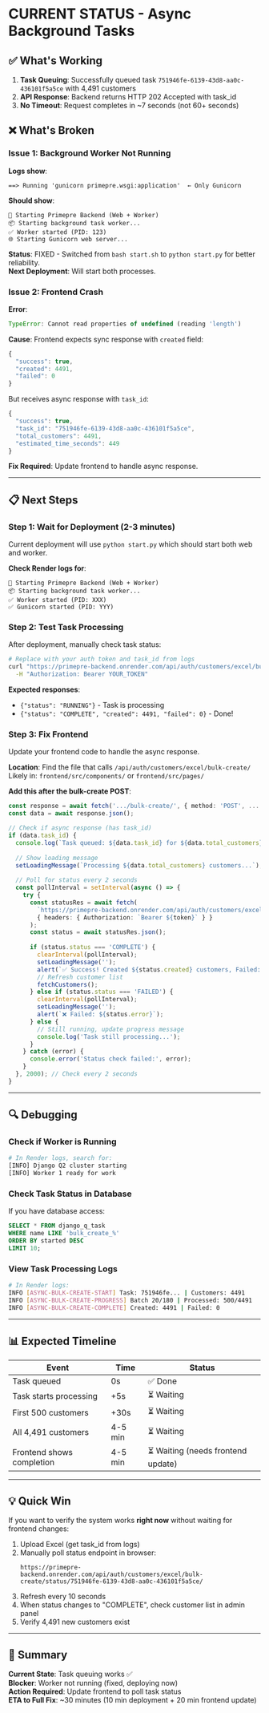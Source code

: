 # CURRENT STATUS - Async Background Tasks

## ✅ What's Working

1. **Task Queuing**: Successfully queued task `751946fe-6139-43d8-aa0c-436101f5a5ce` with 4,491 customers
2. **API Response**: Backend returns HTTP 202 Accepted with task_id
3. **No Timeout**: Request completes in ~7 seconds (not 60+ seconds)

## ❌ What's Broken

### Issue 1: Background Worker Not Running
**Logs show**:
```
==> Running 'gunicorn primepre.wsgi:application'  ← Only Gunicorn
```

**Should show**:
```
🚀 Starting Primepre Backend (Web + Worker)
📦 Starting background task worker...
✅ Worker started (PID: 123)
🌐 Starting Gunicorn web server...
```

**Status**: FIXED - Switched from `bash start.sh` to `python start.py` for better reliability.  
**Next Deployment**: Will start both processes.

### Issue 2: Frontend Crash
**Error**:
```javascript
TypeError: Cannot read properties of undefined (reading 'length')
```

**Cause**: Frontend expects sync response with `created` field:
```javascript
{
  "success": true,
  "created": 4491,
  "failed": 0
}
```

But receives async response with `task_id`:
```javascript
{
  "success": true,
  "task_id": "751946fe-6139-43d8-aa0c-436101f5a5ce",
  "total_customers": 4491,
  "estimated_time_seconds": 449
}
```

**Fix Required**: Update frontend to handle async response.

---

## 📋 Next Steps

### Step 1: Wait for Deployment (2-3 minutes)
Current deployment will use `python start.py` which should start both web and worker.

**Check Render logs for**:
```
🚀 Starting Primepre Backend (Web + Worker)
📦 Starting background task worker...
✅ Worker started (PID: XXX)
✅ Gunicorn started (PID: YYY)
```

### Step 2: Test Task Processing
After deployment, manually check task status:

```bash
# Replace with your auth token and task_id from logs
curl "https://primepre-backend.onrender.com/api/auth/customers/excel/bulk-create/status/751946fe-6139-43d8-aa0c-436101f5a5ce/" \
  -H "Authorization: Bearer YOUR_TOKEN"
```

**Expected responses**:
- `{"status": "RUNNING"}` - Task is processing
- `{"status": "COMPLETE", "created": 4491, "failed": 0}` - Done!

### Step 3: Fix Frontend
Update your frontend code to handle the async response.

**Location**: Find the file that calls `/api/auth/customers/excel/bulk-create/`  
Likely in: `frontend/src/components/` or `frontend/src/pages/`

**Add this after the bulk-create POST**:
```typescript
const response = await fetch('.../bulk-create/', { method: 'POST', ... });
const data = await response.json();

// Check if async response (has task_id)
if (data.task_id) {
  console.log(`Task queued: ${data.task_id} for ${data.total_customers} customers`);
  
  // Show loading message
  setLoadingMessage(`Processing ${data.total_customers} customers...`);
  
  // Poll for status every 2 seconds
  const pollInterval = setInterval(async () => {
    try {
      const statusRes = await fetch(
        `https://primepre-backend.onrender.com/api/auth/customers/excel/bulk-create/status/${data.task_id}/`,
        { headers: { Authorization: `Bearer ${token}` } }
      );
      const status = await statusRes.json();
      
      if (status.status === 'COMPLETE') {
        clearInterval(pollInterval);
        setLoadingMessage('');
        alert(`✅ Success! Created ${status.created} customers, Failed: ${status.failed}`);
        // Refresh customer list
        fetchCustomers();
      } else if (status.status === 'FAILED') {
        clearInterval(pollInterval);
        setLoadingMessage('');
        alert(`❌ Failed: ${status.error}`);
      } else {
        // Still running, update progress message
        console.log('Task still processing...');
      }
    } catch (error) {
      console.error('Status check failed:', error);
    }
  }, 2000); // Check every 2 seconds
}
```

---

## 🔍 Debugging

### Check if Worker is Running
```bash
# In Render logs, search for:
[INFO] Django Q2 cluster starting
[INFO] Worker 1 ready for work
```

### Check Task Status in Database
If you have database access:
```sql
SELECT * FROM django_q_task 
WHERE name LIKE 'bulk_create_%' 
ORDER BY started DESC 
LIMIT 10;
```

### View Task Processing Logs
```bash
# In Render logs:
INFO [ASYNC-BULK-CREATE-START] Task: 751946fe... | Customers: 4491
INFO [ASYNC-BULK-CREATE-PROGRESS] Batch 20/180 | Processed: 500/4491
INFO [ASYNC-BULK-CREATE-COMPLETE] Created: 4491 | Failed: 0
```

---

## 📊 Expected Timeline

| Event | Time | Status |
|-------|------|--------|
| Task queued | 0s | ✅ Done |
| Task starts processing | +5s | ⏳ Waiting |
| First 500 customers | +30s | ⏳ Waiting |
| All 4,491 customers | 4-5 min | ⏳ Waiting |
| Frontend shows completion | 4-5 min | ⏳ Waiting (needs frontend update) |

---

## 💡 Quick Win

If you want to verify the system works **right now** without waiting for frontend changes:

1. Upload Excel (get task_id from logs)
2. Manually poll status endpoint in browser:
   ```
   https://primepre-backend.onrender.com/api/auth/customers/excel/bulk-create/status/751946fe-6139-43d8-aa0c-436101f5a5ce/
   ```
3. Refresh every 10 seconds
4. When status changes to "COMPLETE", check customer list in admin panel
5. Verify 4,491 new customers exist

---

## 🎯 Summary

**Current State**: Task queuing works ✅  
**Blocker**: Worker not running (fixed, deploying now)  
**Action Required**: Update frontend to poll task status  
**ETA to Full Fix**: ~30 minutes (10 min deployment + 20 min frontend update)
